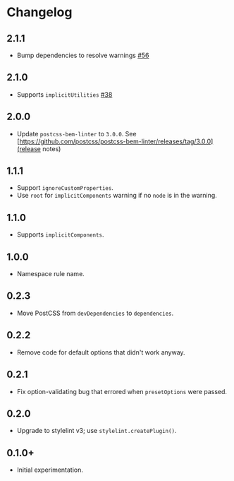 # Changelog

## 2.1.1

- Bump dependencies to resolve warnings [#56](https://github.com/simonsmith/stylelint-selector-bem-pattern/pull/56)

## 2.1.0

- Supports `implicitUtilities` [#38](https://github.com/simonsmith/stylelint-selector-bem-pattern/pull/38)

## 2.0.0

- Update `postcss-bem-linter` to `3.0.0`. See
  [https://github.com/postcss/postcss-bem-linter/releases/tag/3.0.0](release
  notes)

## 1.1.1

- Support `ignoreCustomProperties`.
- Use `root` for `implicitComponents` warning if no `node` is in the warning.

## 1.1.0

- Supports `implicitComponents`.

## 1.0.0

- Namespace rule name.

## 0.2.3

- Move PostCSS from `devDependencies` to `dependencies`.

## 0.2.2

- Remove code for default options that didn't work anyway.

## 0.2.1

- Fix option-validating bug that errored when `presetOptions` were passed.

## 0.2.0

- Upgrade to stylelint v3; use `stylelint.createPlugin()`.

## 0.1.0+

- Initial experimentation.
